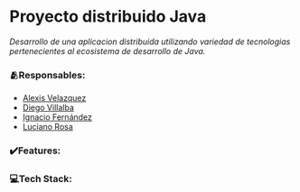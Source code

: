 # Proyecto distribuido Java #
_Desarrollo de una aplicacion distribuida utilizando variedad de tecnologias pertenecientes al ecosistema de desarrollo de Java._

### 🫂Responsables:
* [Alexis Velazquez](https://github.com/AVelazquez97)
* [Diego Villalba](https://github.com/diegoVillalba5)
* [Ignacio Fernández](https://github.com/ignfer)
* [Luciano Rosa](https://github.com/cocoamaker)

### ✔️Features:

### 💻Tech Stack:
